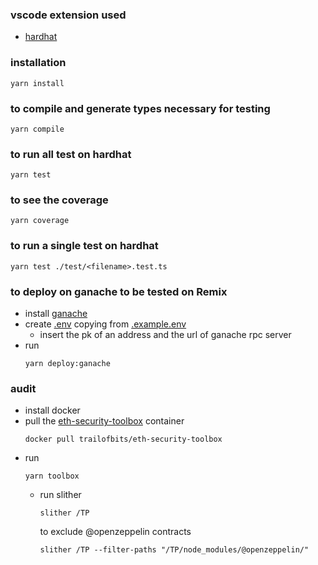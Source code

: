 ### vscode extension used
- [hardhat](https://marketplace.visualstudio.com/items?itemName=NomicFoundation.hardhat-solidity)
### installation
```
yarn install
```
### to compile and generate types necessary for testing
```
yarn compile
```
### to run all test on hardhat
```
yarn test 
```
### to see the coverage
```
yarn coverage 
```
### to run a single test on hardhat
```
yarn test ./test/<filename>.test.ts
```

### to deploy on ganache to be tested on Remix
- install [ganache](https://trufflesuite.com/ganache/)
- create [.env](./.env) copying from [.example.env](./.example.env)
    - insert the pk of an address and the url of ganache rpc server 
- run  
    ```
    yarn deploy:ganache
    ```

### audit
- install docker
- pull the [eth-security-toolbox](https://github.com/trailofbits/eth-security-toolbox/) container
    ```
    docker pull trailofbits/eth-security-toolbox
    ```
- run 
    ```
    yarn toolbox
    ```
    - run slither
        ```
        slither /TP
        ```
        to exclude @openzeppelin contracts
        ```
        slither /TP --filter-paths "/TP/node_modules/@openzeppelin/"
        ```